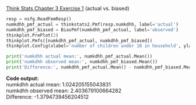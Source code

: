 [Think Stats Chapter 3 Exercise 1](http://greenteapress.com/thinkstats2/html/thinkstats2004.html#toc31) (actual vs. biased)

```python
resp = nsfg.ReadFemResp()
numkdhh_pmf_actual = thinkstats2.Pmf(resp.numkdhh, label='actual')
numkdhh_pmf_biased = BiasPmf(numkdhh_pmf_actual, label='observed')
thinkplot.PrePlot(2)
thinkplot.Pmfs([numkdhh_pmf_actual, numkdhh_pmf_biased])
thinkplot.Config(xlabel='number of children under 18 in household', ylabel='PMF')

print('numkdhh actual mean:', numkdhh_pmf_actual.Mean())
print('numkdhh observed mean:', numkdhh_pmf_biased.Mean())
print('Difference:', numkdhh_pmf_actual.Mean() - numkdhh_pmf_biased.Mean())
```

**Code output:**  
numkdhh actual mean: 1.024205155043831  
numkdhh observed mean: 2.403679100664282  
Difference: -1.3794739456204512  
